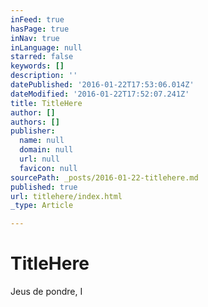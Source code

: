 ```yaml
---
inFeed: true
hasPage: true
inNav: true
inLanguage: null
starred: false
keywords: []
description: ''
datePublished: '2016-01-22T17:53:06.014Z'
dateModified: '2016-01-22T17:52:07.241Z'
title: TitleHere
author: []
authors: []
publisher:
  name: null
  domain: null
  url: null
  favicon: null
sourcePath: _posts/2016-01-22-titlehere.md
published: true
url: titlehere/index.html
_type: Article

---
```

# TitleHere

Jeus de pondre, I